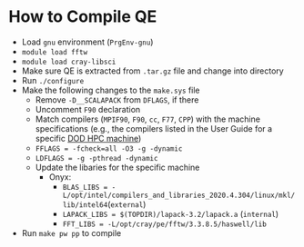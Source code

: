 # How to Compile QE
* Load `gnu` environment (`PrgEnv-gnu`)
* `module load fftw`
* `module load cray-libsci`
* Make sure QE is extracted from `.tar.gz` file and change into directory
* Run `./configure`
* Make the following changes to the `make.sys` file
  * Remove `-D__SCALAPACK` from `DFLAGS`, if there
  * Uncomment `F90` declaration
  * Match compilers (`MPIF90`, `F90`, `cc`, `F77`, `CPP`) with the machine specifications (e.g., the compilers listed in the User Guide for a specific [DOD HPC machine](https://centers.hpc.mil/systems/unclassified.html))
  * `FFLAGS = -fcheck=all -O3 -g -dynamic`
  * `LDFLAGS = -g -pthread -dynamic`
  * Update the libaries for the specific machine
    * Onyx:
      * `BLAS_LIBS = -L/opt/intel/compilers_and_libraries_2020.4.304/linux/mkl/lib/intel64`(`external`)
      * `LAPACK_LIBS = $(TOPDIR)/lapack-3.2/lapack.a` (`internal`)
      * `FFT_LIBS = -L/opt/cray/pe/fftw/3.3.8.5/haswell/lib`
* Run `make pw pp` to compile
